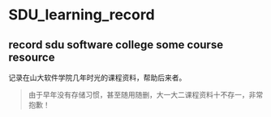 # SDU_learning_record

## record sdu software college some course resource

记录在山大软件学院几年时光的课程资料，帮助后来者。
> 由于早年没有存储习惯，甚至随用随删，大一大二课程资料十不存一，非常抱歉！